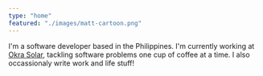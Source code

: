 ```yaml
---
type: "home"
featured: "./images/matt-cartoon.png"
---
```

I&apos;m a software developer based in the Philippines. I'm currently working at <a href='https://okrasolar.com' target="_blank" rel='noreferrer'>Okra Solar</a>, tackling software problems one cup of coffee at a time. I also occassionaly write work and life stuff!